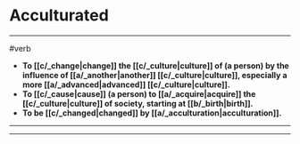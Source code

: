 # Acculturated
---
#verb
- **To [[c/_change|change]] the [[c/_culture|culture]] of (a person) by the influence of [[a/_another|another]] [[c/_culture|culture]], especially a more [[a/_advanced|advanced]] [[c/_culture|culture]].**
- **To [[c/_cause|cause]] (a person) to [[a/_acquire|acquire]] the [[c/_culture|culture]] of society, starting at [[b/_birth|birth]].**
- **To be [[c/_changed|changed]] by [[a/_acculturation|acculturation]].**
---
---
